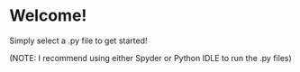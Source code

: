 # Welcome!

Simply select a .py file to get started!

(NOTE: I recommend using either Spyder or Python IDLE to run the .py files)
